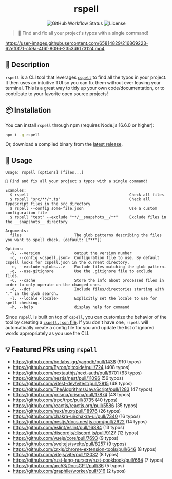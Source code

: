 <div align="center">

# rspell

![GitHub Workflow Status](https://img.shields.io/github/actions/workflow/status/Lioness100/rspell/ci.yml?branch=main)
![License](https://img.shields.io/github/license/Lioness100/sapphire-template)

</div>

> 📝 Find and fix all your project's typos with a single command!

https://user-images.githubusercontent.com/65814829/216869223-62ef0f71-c59a-4f6f-8096-2353d6173124.mp4

## 📝 Description

`rspell` is a CLI tool that leverages [`cspell`](https://cspell.org/) to find all the
typos in your project. It then uses an intuitive TUI so you can fix them without ever leaving your terminal. This is a
great way to tidy up your own code/documentation, or to contribute to your favorite open source projects!

## 📦 Installation

You can install `rspell` through npm (requires Node.js 16.6.0 or higher):
```sh
npm i -g rspell
```
Or, download a compiled binary from the [latest release](https://github.com/Lioness100/rspell/releases/latest).

## 🚀 Usage

```
Usage: rspell [options] [files...]

📝 Find and fix all your project's typos with a single command!

Examples:
  $ rspell                                            Check all files
  $ rspell "src/**/*.ts"                              Check all TypeScript files in the src directory
  $ rspell --config some-file.json                    Use a custom configuration file
  $ rspell "test" --exclude "**/__snapshots__/**"     Exclude files in the __snapshots__ directory

Arguments:
  files                       The glob patterns describing the files you want to spell check. (default: ["**"])

Options:
  -V, --version               output the version number
  -c, --config <cspell.json>  Configuration file to use. By default cspell looks for cspell.json in the current directory.       
  -e, --exclude <globs...>    Exclude files matching the glob pattern.
  -g, --use-gitignore         Use the .gitignore file to exclude files.
  -C, --cache                 Store the info about processed files in order to only operate on the changed ones.
  -d, --dot                   Include files/directories starting with "." in the glob search.
  -l, --locale <locale>       Explicitly set the locale to use for spell checking.
  -h, --help                  display help for command
```

Since `rspell` is built on top of `cspell`, you can customize the behavior of the tool by creating a [`cspell.json`
file](https://cspell.org/configuration/). If you don't have one, `rspell` will automatically create a config file for
you and update the list of ignored words appropriately as you use the CLI. 

## 💡 Featured PRs using `rspell`

- https://github.com/botlabs-gg/yagpdb/pull/1438 (910 typos)
- https://github.com/Byron/gitoxide/pull/724 (408 typos)
- https://github.com/nextauthjs/next-auth/pull/6701 (63 typos)
- https://github.com/nestjs/nest/pull/11096 (56 typos)
- https://github.com/vitest-dev/vitest/pull/2815 (48 typos)
- https://github.com/TheAlgorithms/JavaScript/pull/1283 (47 typos)
- https://github.com/prisma/prisma/pull/17874 (43 typos)
- https://github.com/trpc/trpc/pull/3735 (40 typos)
- https://github.com/reactjs/reactjs.org/pull/5586 (35 typos)
- https://github.com/nuxt/nuxt/pull/18976 (26 typos)
- https://github.com/chakra-ui/chakra-ui/pull/7340 (16 typos)
- https://github.com/nestjs/docs.nestjs.com/pull/2622 (14 typos)
- https://github.com/eslint/eslint/pull/16884 (13 typos)
- https://github.com/discordjs/discord.js/pull/9127 (12 typos)
- https://github.com/vuejs/core/pull/7693 (9 typos)
- https://github.com/sveltejs/svelte/pull/8257 (9 typos)
- https://github.com/crxjs/chrome-extension-tools/pull/646 (8 typos)
- https://github.com/vitejs/vite/pull/12032 (8 typos)
- https://github.com/rust-lang-nursery/rust-cookbook/pull/684 (7 typos)
- https://github.com/arc53/DocsGPT/pull/36 (5 typos)
- https://github.com/graphile/worker/pull/316 (2 typos)
